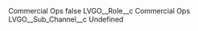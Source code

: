 <?xml version="1.0" encoding="UTF-8"?>
<CustomMetadata xmlns="http://soap.sforce.com/2006/04/metadata" xmlns:xsi="http://www.w3.org/2001/XMLSchema-instance" xmlns:xsd="http://www.w3.org/2001/XMLSchema">
    <label>Commercial Ops</label>
    <protected>false</protected>
    <values>
        <field>LVGO__Role__c</field>
        <value xsi:type="xsd:string">Commercial Ops</value>
    </values>
    <values>
        <field>LVGO__Sub_Channel__c</field>
        <value xsi:type="xsd:string">Undefined</value>
    </values>
</CustomMetadata>
